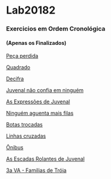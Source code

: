 # Lab20182
### Exercicios em Ordem Cronológica
#### (Apenas os Finalizados)

[Peça perdida]()

[Quadrado]()

[Decifra]()

[Juvenal não confia em ninguém]()

[As Expressões de Juvenal]()

[Ninguém aguenta mais filas](https://github.com/mmxm0/Lab20182/tree/master/ninguemAguentaMaisFilas)

[Botas trocadas](https://github.com/mmxm0/Lab20182/tree/master/botas)

[Linhas cruzadas](https://github.com/mmxm0/Lab20182/tree/master/linhasCruzadas)

[Ônibus](https://github.com/mmxm0/Lab20182/tree/master/Onibus)

[As Escadas Rolantes de Juvenal](https://github.com/mmxm0/Lab20182/tree/master/EscadasRolantes)

[3a VA - Familias de Tróia]()

